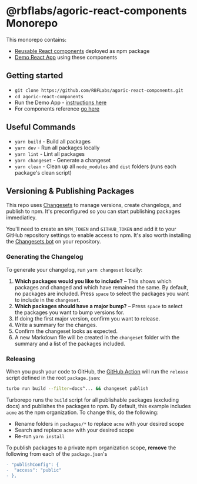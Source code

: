 # @rbflabs/agoric-react-components Monorepo

This monorepo contains:

- [Reusable React components](https://github.com/RBFLabs/agoric-react-components/tree/components-docs-update/packages/rbflabs-agoric-react-components) deployed as npm package
- [Demo React App](https://github.com/RBFLabs/agoric-react-components/tree/main/demo) using these components

## Getting started

- `git clone https://github.com/RBFLabs/agoric-react-components.git`
- `cd agoric-react-components`
- Run the Demo App - [instructions here](https://github.com/RBFLabs/agoric-react-components/tree/main/demo)
- For components reference [go here](https://github.com/RBFLabs/agoric-react-components/tree/components-docs-update/packages/rbflabs-agoric-react-components)

## Useful Commands

- `yarn build` - Build all packages
- `yarn dev` - Run all packages locally
- `yarn lint` - Lint all packages
- `yarn changeset` - Generate a changeset
- `yarn clean` - Clean up all `node_modules` and `dist` folders (runs each package's clean script)

## Versioning & Publishing Packages

This repo uses [Changesets](https://github.com/changesets/changesets) to manage versions, create changelogs, and publish to npm. It's preconfigured so you can start publishing packages immediatley.

You'll need to create an `NPM_TOKEN` and `GITHUB_TOKEN` and add it to your GitHub repository settings to enable access to npm. It's also worth installing the [Changesets bot](https://github.com/apps/changeset-bot) on your repository.

### Generating the Changelog

To generate your changelog, run `yarn changeset` locally:

1. **Which packages would you like to include?** – This shows which packages and changed and which have remained the same. By default, no packages are included. Press `space` to select the packages you want to include in the `changeset`.
1. **Which packages should have a major bump?** – Press `space` to select the packages you want to bump versions for.
1. If doing the first major version, confirm you want to release.
1. Write a summary for the changes.
1. Confirm the changeset looks as expected.
1. A new Markdown file will be created in the `changeset` folder with the summary and a list of the packages included.

### Releasing

When you push your code to GitHub, the [GitHub Action](https://github.com/changesets/action) will run the `release` script defined in the root `package.json`:

```bash
turbo run build --filter=docs^... && changeset publish
```

Turborepo runs the `build` script for all publishable packages (excluding docs) and publishes the packages to npm. By default, this example includes `acme` as the npm organization. To change this, do the following:

- Rename folders in `packages/*` to replace `acme` with your desired scope
- Search and replace `acme` with your desired scope
- Re-run `yarn install`

To publish packages to a private npm organization scope, **remove** the following from each of the `package.json`'s

```diff
- "publishConfig": {
-  "access": "public"
- },
```
